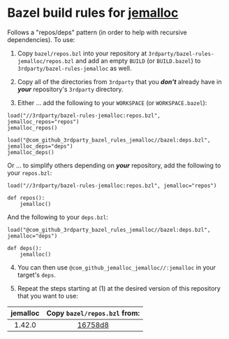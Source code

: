 # Bazel build rules for [jemalloc](https://github.com/jemalloc/jemalloc)

Follows a "repos/deps" pattern (in order to help with recursive dependencies). To use:

1. Copy `bazel/repos.bzl` into your repository at `3rdparty/bazel-rules-jemalloc/repos.bzl` and add an empty `BUILD` (or `BUILD.bazel`) to `3rdparty/bazel-rules-jemalloc` as well.

2. Copy all of the directories from `3rdparty` that you ***don't*** already have in ***your*** repository's `3rdparty` directory.

3. Either ... add the following to your `WORKSPACE` (or `WORKSPACE.bazel`):

```bazel
load("//3rdparty/bazel-rules-jemalloc:repos.bzl", jemalloc_repos="repos")
jemalloc_repos()

load("@com_github_3rdparty_bazel_rules_jemalloc//bazel:deps.bzl", jemalloc_deps="deps")
jemalloc_deps()
```

Or ... to simplify others depending on ***your*** repository, add the following to your `repos.bzl`:

```bazel
load("//3rdparty/bazel-rules-jemalloc:repos.bzl", jemalloc="repos")

def repos():
    jemalloc()
```

And the following to your `deps.bzl`:

```bazel
load("@com_github_3rdparty_bazel_rules_jemalloc//bazel:deps.bzl", jemalloc="deps")

def deps():
    jemalloc()
```

4. You can then use `@com_github_jemalloc_jemalloc//:jemalloc` in your target's `deps`.

5. Repeat the steps starting at (1) at the desired version of this repository that you want to use:

| jemalloc | Copy `bazel/repos.bzl` from: |
| :---: | :--------------------------: |
| 1.42.0 | [16758d8](https://github.com/3rdparty/bazel-rules-jemalloc/tree/16758d840b7abf529943e78bc7afa2a7e5381dc0) |
